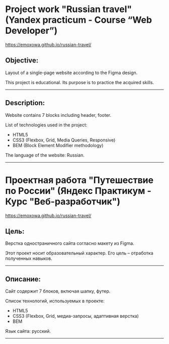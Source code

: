 # Project work "Russian travel" (Yandex practicum - Course “Web Developer”)
https://emoxowa.github.io/russian-travel/

## Objective:
Layout of a single-page website according to the Figma design.

This project is educational. Its purpose is to practice the acquired skills.

------

## Description:

Website contains 7 blocks including header, footer.

List of technologies used in the project:
 * HTML5
 * CSS3 (Flexbox, Grid, Media Queries,  Responsive)
 * BEM (Block Element Modifier methodology)

The language of the website: Russian.

------

# Проектная работа "Путешествие по России" (Яндекс Практикум - Курс "Веб-разработчик")
https://emoxowa.github.io/russian-travel/

## Цель:
Верстка одностраничного сайта согласно макету из Figma.

Этот проект носит образовательный характер. Его цель – отработка полученных навыков.

------

## Описание:

Сайт содержит 7 блоков, включая шапку, футер.

Список технологий, используемых в проекте:
  * HTML5
  * CSS3 (Flexbox, Grid, медиа-запросы, адаптивная верстка) 
  * BEM

Язык сайта: русский.

------


